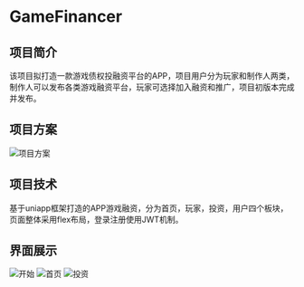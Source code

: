 # GameFinancer
## 项目简介
该项目拟打造一款游戏债权投融资平台的APP，项目用户分为玩家和制作人两类，制作人可以发布各类游戏融资平台，玩家可选择加入融资和推广，项目初版本完成并发布。
## 项目方案
![项目方案](https://img-blog.csdnimg.cn/20210518171250224.png)
## 项目技术
基于uniapp框架打造的APP游戏融资，分为首页，玩家，投资，用户四个板块，页面整体采用flex布局，登录注册使用JWT机制。
## 界面展示
![开始](https://img-blog.csdnimg.cn/20210518172034954.jpg)
![首页](https://img-blog.csdnimg.cn/20210518172035109.jpg)
![投资](https://img-blog.csdnimg.cn/2021051817203517.jpg)
